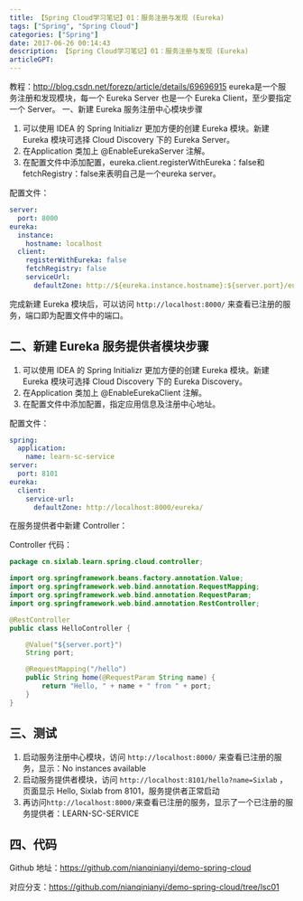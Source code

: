 ```yaml
---
title: 【Spring Cloud学习笔记】01：服务注册与发现 (Eureka)
tags: ["Spring", "Spring Cloud"]
categories: ["Spring"]
date: 2017-06-26 00:14:43
description: 【Spring Cloud学习笔记】01：服务注册与发现 (Eureka)
articleGPT: 
---
```


教程：<http://blog.csdn.net/forezp/article/details/69696915>
eureka是一个服务注册和发现模块，每一个 Eureka Server 也是一个 Eureka Client，至少要指定一个 Server。 一、新建
Eureka 服务注册中心模块步骤  

  1. 可以使用 IDEA 的 Spring Initializr 更加方便的创建 Eureka 模块。新建 Eureka 模块可选择 Cloud Discovery 下的 Eureka Server。
  2. 在Application 类加上 @EnableEurekaServer 注解。
  3. 在配置文件中添加配置，eureka.client.registerWithEureka：false和fetchRegistry：false来表明自己是一个eureka server。

配置文件：

```yaml
server:
  port: 8000
eureka:
  instance:
    hostname: localhost
  client:
    registerWithEureka: false
    fetchRegistry: false
    serviceUrl:
      defaultZone: http://${eureka.instance.hostname}:${server.port}/eureka/
```

完成新建 Eureka 模块后，可以访问 `http://localhost:8000/` 来查看已注册的服务，端口即为配置文件中的端口。

## 二、新建 Eureka 服务提供者模块步骤

  1. 可以使用 IDEA 的 Spring Initializr 更加方便的创建 Eureka 模块。新建 Eureka 模块可选择 Cloud Discovery 下的 Eureka Discovery。
  2. 在Application 类加上 @EnableEurekaClient 注解。
  3. 在配置文件中添加配置，指定应用信息及注册中心地址。

配置文件：

```yaml
spring:
  application:
    name: learn-sc-service
server:
  port: 8101
eureka:
  client:
    service-url:
      defaultZone: http://localhost:8000/eureka/
```

在服务提供者中新建 Controller：

Controller 代码：

```Java
package cn.sixlab.learn.spring.cloud.controller;

import org.springframework.beans.factory.annotation.Value;
import org.springframework.web.bind.annotation.RequestMapping;
import org.springframework.web.bind.annotation.RequestParam;
import org.springframework.web.bind.annotation.RestController;

@RestController
public class HelloController {

    @Value("${server.port}")
    String port;

    @RequestMapping("/hello")
    public String home(@RequestParam String name) {
        return "Hello, " + name + " from " + port;
    }
}
```

## 三、测试

  1. 启动服务注册中心模块，访问 `http://localhost:8000/` 来查看已注册的服务，显示：No instances available
  2. 启动服务提供者模块，访问 `http://localhost:8101/hello?name=Sixlab` ，页面显示 Hello, Sixlab from 8101，服务提供者正常启动
  3. 再访问`http://localhost:8000/`来查看已注册的服务，显示了一个已注册的服务提供者：LEARN-SC-SERVICE

## 四、代码

Github 地址：<https://github.com/nianqinianyi/demo-spring-cloud>

对应分支：<https://github.com/nianqinianyi/demo-spring-cloud/tree/lsc01>

